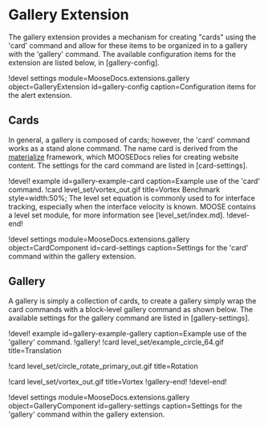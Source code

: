 # Gallery Extension

The gallery extension provides a mechanism for creating "cards" using the 'card' command and
allow for these items to be organized in to a gallery with the 'gallery' command. The
available configuration items for the extension are listed below, in [gallery-config].

!devel settings module=MooseDocs.extensions.gallery
                object=GalleryExtension
                id=gallery-config
                caption=Configuration items for the alert extension.

## Cards

In general, a gallery is composed of cards; however, the 'card' command works as a stand
alone command. The name card is derived from the [materialize](https://materializecss.com/cards.html)
framework, which MOOSEDocs relies for creating website content. The settings for the
card command are listed in [card-settings].

!devel! example id=gallery-example-card
               caption=Example use of the 'card' command.
!card level_set/vortex_out.gif title=Vortex Benchmark style=width:50%;
The level set equation is commonly used to for interface tracking, especially when the interface
velocity is known. MOOSE contains a level set module, for more information see [level_set/index.md].
!devel-end!

!devel settings module=MooseDocs.extensions.gallery
                object=CardComponent
                id=card-settings
                caption=Settings for the 'card' command within the gallery extension.



## Gallery

A gallery is simply a collection of cards, to create a gallery simply wrap the card commands
with a block-level gallery command as shown below. The available settings for the gallery command
are listed in [gallery-settings].

!devel! example id=gallery-example-gallery
               caption=Example use of the 'gallery' command.
!gallery!
!card level_set/example_circle_64.gif title=Translation

!card level_set/circle_rotate_primary_out.gif title=Rotation

!card level_set/vortex_out.gif title=Vortex
!gallery-end!
!devel-end!

!devel settings module=MooseDocs.extensions.gallery
                object=GalleryComponent
                id=gallery-settings
                caption=Settings for the 'gallery' command within the gallery extension.
